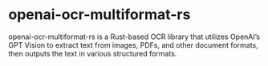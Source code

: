 # openai-ocr-multiformat-rs
openai-ocr-multiformat-rs is a Rust-based OCR library that utilizes OpenAI’s GPT Vision to extract text from images, PDFs, and other document formats, then outputs the text in various structured formats.
